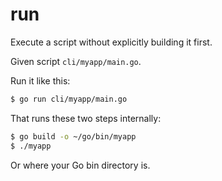 # run

Execute a script without explicitly building it first.

Given script `cli/myapp/main.go`.

Run it like this:

```sh
$ go run cli/myapp/main.go
```

That runs these two steps internally:

```sh
$ go build -o ~/go/bin/myapp
$ ./myapp
```

Or where your Go bin directory is.
